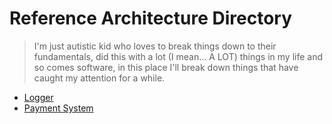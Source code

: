 # Reference Architecture Directory

> I'm just autistic kid who loves to break things down to their fundamentals, did this with a lot (I mean... A LOT) things in my life and so comes software, in this place I'll break down things that have caught my attention for a while.

- [Logger]('./logger.md')
- [Payment System]('./payment.md')